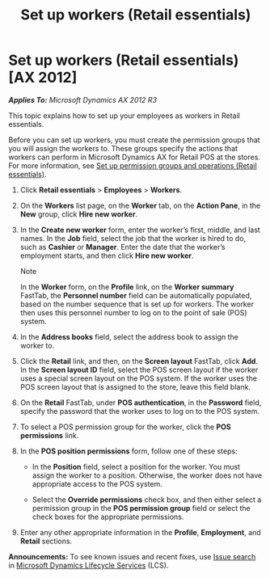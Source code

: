 ﻿---
title: Set up workers (Retail essentials)
TOCTitle: Set up workers (Retail essentials)
ms:assetid: 791a7d96-8406-4214-a1d5-5e0bcf478da4
ms:mtpsurl: https://technet.microsoft.com/en-us/library/Dn736902(v=AX.60)
ms:contentKeyID: 62200379
ms.date: 11/13/2014
mtps_version: v=AX.60
f1_keywords:
- MsDynAx060.Forms.HcmWorkerListPage
---

# Set up workers (Retail essentials) [AX 2012]


_**Applies To:** Microsoft Dynamics AX 2012 R3_

This topic explains how to set up your employees as workers in Retail essentials.

Before you can set up workers, you must create the permission groups that you will assign the workers to. These groups specify the actions that workers can perform in Microsoft Dynamics AX for Retail POS at the stores. For more information, see [Set up permission groups and operations (Retail essentials)](set-up-permission-groups-and-operations-retail-essentials.md).

1.  Click **Retail essentials** \> **Employees** \> **Workers**.

2.  On the **Workers** list page, on the **Worker** tab, on the **Action Pane**, in the **New** group, click **Hire new worker**.

3.  In the **Create new worker** form, enter the worker’s first, middle, and last names. In the **Job** field, select the job that the worker is hired to do, such as **Cashier** or **Manager**. Enter the date that the worker’s employment starts, and then click **Hire new worker**.
    

    > [!NOTE]
    > <P>In the <STRONG>Worker</STRONG> form, on the <STRONG>Profile</STRONG> link, on the <STRONG>Worker summary</STRONG> FastTab, the <STRONG>Personnel number</STRONG> field can be automatically populated, based on the number sequence that is set up for workers. The worker then uses this personnel number to log on to the point of sale (POS) system.</P>



4.  In the **Address books** field, select the address book to assign the worker to.

5.  Click the **Retail** link, and then, on the **Screen layout** FastTab, click **Add**. In the **Screen layout ID** field, select the POS screen layout if the worker uses a special screen layout on the POS system. If the worker uses the POS screen layout that is assigned to the store, leave this field blank.

6.  On the **Retail** FastTab, under **POS authentication**, in the **Password** field, specify the password that the worker uses to log on to the POS system.

7.  To select a POS permission group for the worker, click the **POS permissions** link.

8.  In the **POS position permissions** form, follow one of these steps:
    
      - In the **Position** field, select a position for the worker. You must assign the worker to a position. Otherwise, the worker does not have appropriate access to the POS system.
    
      - Select the **Override permissions** check box, and then either select a permission group in the **POS permission group** field or select the check boxes for the appropriate permissions.

9.  Enter any other appropriate information in the **Profile**, **Employment**, and **Retail** sections.

  
**Announcements:** To see known issues and recent fixes, use [Issue search](http://go.microsoft.com/fwlink/?linkid=389258) in [Microsoft Dynamics Lifecycle Services](http://go.microsoft.com/fwlink/?linkid=306505) (LCS).

